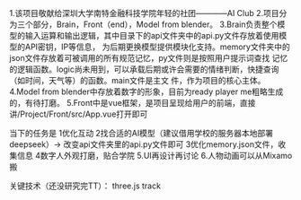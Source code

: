 1.该项目敬献给深圳大学南特金融科技学院年轻的社团————AI Club
2.项目分为三个部分，Brain，Front（end），Model from blender。
3.Brain负责整个模型的输入运算和输出逻辑，其中目录下的api文件夹中的api.py文件存放着使用模型的API密钥，IP等信息，
为后期更换模型提供模块化支持。memory文件夹中的json文件存放着可被调用的所有规范记忆，py文件则是按照用户提示词查找
记忆的逻辑函数。logic尚未用到，可以承载后期或许会需要的情绪判断，快捷查询（如时间，天气等）的函数。main文件是主文
件，作为项目的核心主体。
4.Model from blender中存放着数字的形象，目前为ready player me粗略生成的，有待打磨。
5.Front中是vue框架，是项目呈现给用户的前端，直接讲/Project/Front/src/App.vue打开即可


当下的任务是
    1优化互动
    2找合适的AI模型（建议借用学校的服务器本地部署deepseek）-> 改变api文件夹里的api.py文件即可
    3优化memory.json文件，收集信息
    4数字人外观打磨，贴合学院
    5.UI再设计再讨论
    6.人物动画可以从Mixamo搬

关键技术（还没研究完TT）：
    three.js
    track
    